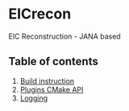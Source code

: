 # EICrecon
EIC Reconstruction - JANA based

## Table of contents
1. [Build instruction](./docs/Build_eic_shell.md)
3. [Plugins CMake API](./docs/Plugins_cmake_api.md)
4. [Logging](./docs/Logging.md)
